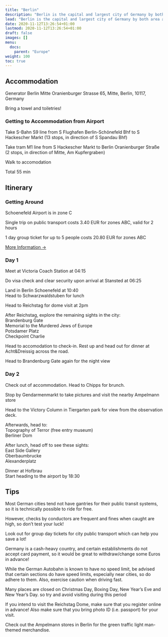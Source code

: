 ```yaml
---
title: "Berlin"
description: "Berlin is the capital and largest city of Germany by both area and population."
lead: "Berlin is the capital and largest city of Germany by both area and population."
date: 2020-11-12T13:26:54+01:00
lastmod: 2020-11-12T13:26:54+01:00
draft: false
images: []
menu:
  docs:
    parent: "Europe"
weight: 100
toc: true
---
```


## Accommodation

Generator Berlin Mitte
Oranienburger Strasse 65, Mitte, Berlin, 10117, Germany

Bring a towel and toiletries!

### Getting to Accommodation from Airport

Take S-Bahn S9 line from S Flughafen Berlin-Schönefeld Bhf to S Hackescher Markt (13 stops, in direction of S Spandau Bhf)  

Take tram M1 line from S Hackescher Markt to Berlin Oranienburger Straße (2 stops, in direction of Mitte, Am Kupfergraben)  

Walk to accomodation  

Total 55 min  

## Itinerary

### Getting Around

Schoenefeld Airport is in zone C  

Single trip on public transport costs 3.40 EUR for zones ABC, valid for 2 hours  

1 day group ticket for up to 5 people costs 20.80 EUR for zones ABC  

[More Information →](https://freetoursbyfoot.com/navigate-berlin-public-transport/)


### Day 1

Meet at Victoria Coach Station at 04:15  

Do visa check and clear security upon arrival at Stansted at 06:25  

Land in Berlin Schoenefeld at 10:40  
Head to Schwarzwaldstuben for lunch  

Head to Reichstag for dome visit at 2pm  

After Reichstag, explore the remaining sights in the city:  
Brandenburg Gate  
Memorial to the Murdered Jews of Europe  
Potsdamer Platz  
Checkpoint Charlie  

Head to accomodation to check-in. Rest up and head out for dinner at Acht&Dreissig across the road.  

Head to Brandenburg Gate again for the night view  

### Day 2  

Check out of accommodation. Head to Chipps for brunch.   

Stop by Gendarmenmarkt to take pictures and visit the nearby Ampelmann store  

Head to the Victory Column in Tiergarten park for view from the observation deck.  

Afterwards, head to:  
Topography of Terror (free entry museum)  
Berliner Dom  

After lunch, head off to see these sights:  
East Side Gallery  
Oberbaumbrucke  
Alexanderplatz  

Dinner at Hofbrau  
Start heading to the airport by 18:30   

## Tips

Most German cities tend not have gantries for their public transit systems, so it is technically possible to ride for free.  

However, checks by conductors are frequent and fines when caught are high, so don’t test your luck!  

Look out for group day tickets for city public transport which can help you save a lot!  

Germany is a cash-heavy country, and certain establishments do not accept card payment, so it would be great to withdraw/change some Euros in advance!  

While the German Autobahn is known to have no speed limit, be advised that certain sections do have speed limits, especially near cities, so do adhere to them. Also, exercise caution when driving fast.  

Many places are closed on Christmas Day, Boxing Day, New Year’s Eve and New Year’s Day. so try and avoid visiting during this period  

If you intend to visit the Reichstag Dome, make sure that you register online in advance! Also make sure that you bring photo ID (i.e. passport) for your visit.  

Check out the Ampelmann stores in Berlin for the green traffic light man-themed merchandise.  